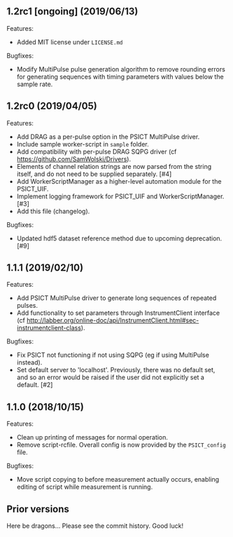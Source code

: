 ## 1.2rc1 [ongoing] (2019/06/13)

Features:

* Added MIT license under `LICENSE.md`

Bugfixes:

* Modify MultiPulse pulse generation algorithm to remove rounding errors for generating sequences with timing parameters
  with values below the sample rate.

## 1.2rc0 (2019/04/05)

Features:

* Add DRAG as a per-pulse option in the PSICT MultiPulse driver.
* Include sample worker-script in `sample` folder.
* Add compatibility with per-pulse DRAG SQPG driver (cf https://github.com/SamWolski/Drivers).
* Elements of channel relation strings are now parsed from the string itself, and do not need to be supplied separately. [#4]
* Add WorkerScriptManager as a higher-level automation module for the PSICT_UIF.
* Implement logging framework for PSICT_UIF and WorkerScriptManager. [#3]
* Add this file (changelog).

Bugfixes:

* Updated hdf5 dataset reference method due to upcoming deprecation. [#9]


## 1.1.1 (2019/02/10)

Features:

* Add PSICT MultiPulse driver to generate long sequences of repeated pulses.
* Add functionality to set parameters through InstrumentClient interface (cf http://labber.org/online-doc/api/InstrumentClient.html#sec-instrumentclient-class).

Bugfixes:

* Fix PSICT not functioning if not using SQPG (eg if using MultiPulse instead).
* Set default server to 'localhost'. Previously, there was no default set, and so an error would be raised if the user did not explicitly set a default. [#2]


## 1.1.0 (2018/10/15)

Features:

* Clean up printing of messages for normal operation.
* Remove script-rcfile. Overall config is now provided by the `PSICT_config` file.

Bugfixes:

* Move script copying to before measurement actually occurs, enabling editing of script while measurement is running.


## Prior versions

Here be dragons... Please see the commit history. Good luck!
